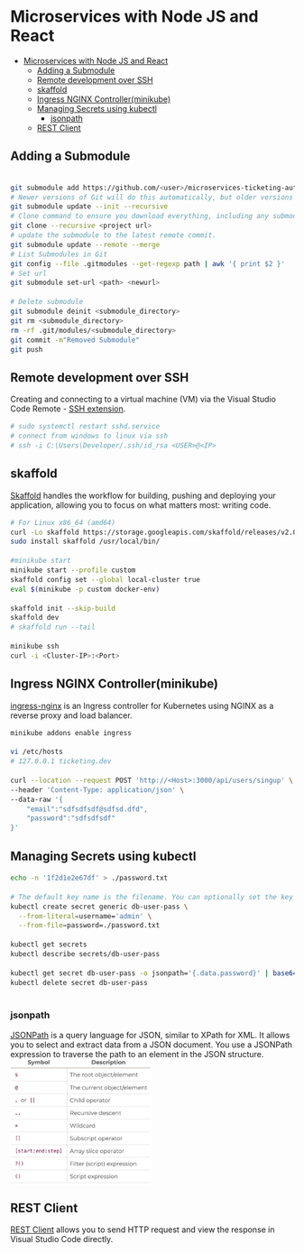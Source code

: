 # Microservices with Node JS and React
- [Microservices with Node JS and React](#microservices-with-node-js-and-react)
  - [Adding a Submodule](#adding-a-submodule)
  - [Remote development over SSH](#remote-development-over-ssh)
  - [skaffold](#skaffold)
  - [Ingress NGINX Controller(minikube)](#ingress-nginx-controllerminikube)
  - [Managing Secrets using kubectl](#managing-secrets-using-kubectl)
    - [jsonpath](#jsonpath)
  - [REST Client](#rest-client)
  
## Adding a Submodule

```sh

git submodule add https://github.com/<user>/microservices-ticketing-auth auth
# Newer versions of Git will do this automatically, but older versions will require you to explicitly tell Git to download the contents of submodule
git submodule update --init --recursive
# Clone command to ensure you download everything, including any submodules
git clone --recursive <project url>
# update the submodule to the latest remote commit.
git submodule update --remote --merge
# List Submodules in Git
git config --file .gitmodules --get-regexp path | awk '{ print $2 }'
# Set url 
git submodule set-url <path> <newurl>

# Delete submodule
git submodule deinit <submodule_directory>
git rm <submodule_directory>
rm -rf .git/modules/<submodule_directory>
git commit -m"Removed Submodule"
git push
```
## Remote development over SSH
Creating and connecting to a virtual machine (VM) via the Visual Studio Code Remote - [SSH extension](https://code.visualstudio.com/docs/remote/ssh-tutorial). 
```sh
# sudo systemctl restart sshd.service
# connect from windows to linux via ssh
# ssh -i C:\Users\Developer/.ssh/id_rsa <USER>@<IP>
```

## skaffold
[Skaffold](https://skaffold.dev/docs/quickstart/) handles the workflow for building, pushing and deploying your application, allowing you to focus on what matters most: writing code.
```sh
# For Linux x86_64 (amd64)
curl -Lo skaffold https://storage.googleapis.com/skaffold/releases/v2.0.0/skaffold-linux-amd64 && \
sudo install skaffold /usr/local/bin/

#minikube start
minikube start --profile custom
skaffold config set --global local-cluster true
eval $(minikube -p custom docker-env)

skaffold init --skip-build
skaffold dev
# skaffold run --tail

minikube ssh
curl -i <Cluster-IP>:<Port>
```

## Ingress NGINX Controller(minikube)
[ingress-nginx](https://kubernetes.github.io/ingress-nginx/deploy/#minikube) is an Ingress controller for Kubernetes using NGINX as a reverse proxy and load balancer.
```sh
minikube addons enable ingress

vi /etc/hosts
# 127.0.0.1 ticketing.dev

curl --location --request POST 'http://<Host>:3000/api/users/singup' \
--header 'Content-Type: application/json' \
--data-raw '{
    "email":"sdfsdfsdf@sdfsd.dfd",
    "password":"sdfsdfsdf"
}'
```

## Managing Secrets using kubectl
```sh 
echo -n '1f2d1e2e67df' > ./password.txt

# The default key name is the filename. You can optionally set the key name
kubectl create secret generic db-user-pass \
  --from-literal=username='admin' \
  --from-file=password=./password.txt

kubectl get secrets
kubectl describe secrets/db-user-pass

kubectl get secret db-user-pass -o jsonpath='{.data.password}' | base64 --decode
kubectl delete secret db-user-pass
  
```
### jsonpath
[JSONPath](https://jsonpath.com/) is a query language for JSON, similar to XPath for XML. It allows you to select and extract data from a JSON document. You use a JSONPath expression to traverse the path to an element in the JSON structure.
<img src="./public/assets/images/jsonpath.jpeg" alt="jsonpath" width="250"/>

## REST Client
[REST Client](https://marketplace.visualstudio.com/items?itemName=humao.rest-client) allows you to send HTTP request and view the response in Visual Studio Code directly.